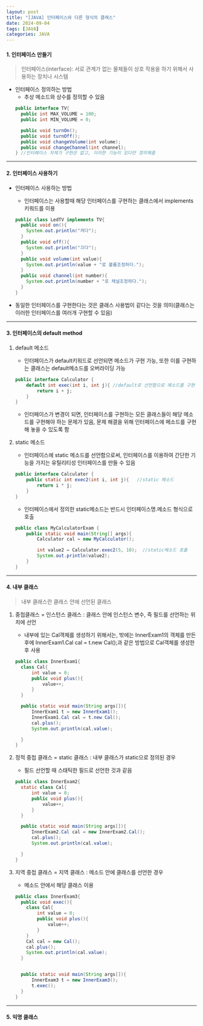 ```yaml
---
layout: post
title: "[JAVA] 인터페이스와 다른 형식의 클래스"
date: 2024-09-04
tags: [JAVA]
categories: JAVA
---
```


#### 1. 인터페이스 만들기

> 인터페이스(interface): 서로 관계가 없는 물체들이 상호 작용을 하기 위해서 사용하는 장치나 시스템

- 인터페이스 정의하는 방법
  - 추상 메소드와 상수를 정의할 수 있음   
  ```java
  public interface TV{
    public int MAX_VOLUME = 100;
    public int MIN_VOLUME = 0;

    public void turnOn();
    public void turnOff();
    public void changeVolume(int volume);
    public void changeChannel(int channel);
  } //인터페이스 자체가 구현은 없고, 이러한 기능이 있다만 정의해줌
  ```

---

#### 2. 인터페이스 사용하기

- 인터페이스 사용하는 방법
  - 인터페이스는 사용할때 해당 인터페이스를 구현하는 클래스에서 implements 키워드를 이용   
  ```java
  public class LedTV implements TV{
    public void on(){
      System.out.println("켜다");
    }
    public void off(){
      System.out.println("끄다");   
    }
    public void volume(int value){
      System.out.println(value + "로 볼륨조정하다.");  
    }
    public void channel(int number){
      System.out.println(number + "로 채널조정하다.");         
    }
  }
  ```

- 동일한 인터페이스를 구현한다는 것은 클래스 사용법이 같다는 것을 의미(클래스는 이러한 인터페이스를 여러개 구현할 수 있음)

---

#### 3. 인터페이스의 default method

1. default 메소드
    - 인터페이스가 default키워드로 선언되면 메소드가 구현 가능, 또한 이를 구현하는 클래스는 default메소드를 오버라이딩 가능

    ```java
    public interface Calculator {
        default int exec(int i, int j){ //default로 선언함으로 메소드를 구현 가능
            return i + j;
        }
    }
    ```
    - 인터페이스가 변경이 되면, 인터페이스를 구현하는 모든 클래스들이 해당 메소드를 구현해야 하는 문제가 있음, 문제 해결을 위해 인터페이스에 메소드를 구현해 놓을 수 있도록 함

2. static 메소드
    - 인터페이스에 static 메소드를 선언함으로써, 인터페이스를 이용하여 간단한 기능을 가지는 유틸리티성 인터페이스를 만들 수 있음

    ```java
    public interface Calculator {
        public static int exec2(int i, int j){   //static 메소드 
            return i * j;
        }
    }
    ```
    - 인터페이스에서 정의한 static메소드는 반드시 인터페이스명.메소드 형식으로 호출
    ```java
    public class MyCalculatorExam {
        public static void main(String[] args){
            Calculator cal = new MyCalculator();

            int value2 = Calculator.exec2(5, 10);  //static메소드 호출 
            System.out.println(value2);
        }
    }
    ```

---

#### 4. 내부 클래스

> 내부 클래스란 클래스 안에 선언된 클래스

1. 중첩클래스 = 인스턴스 클래스 : 클래스 안에 인스턴스 변수, 즉 필드를 선언하는 위치에 선언
    - 내부에 있는 Cal객체를 생성하기 위해서는, 밖에는 InnerExam1의 객체를 만든 후에 InnerExam1.Cal cal = t.new Cal();과 같은 방법으로 Cal객체를 생성한 후 사용

    ```java
    public class InnerExam1{
      class Cal{
          int value = 0;
          public void plus(){
              value++;
          }
      }

      public static void main(String args[]){
          InnerExam1 t = new InnerExam1();
          InnerExam1.Cal cal = t.new Cal();
          cal.plus();
          System.out.println(cal.value);

      }
    }
    ```

2. 정적 중첩 클래스 = static 클래스 : 내부 클래스가 static으로 정의된 경우
    - 필드 선언할 때 스태틱한 필드로 선언한 것과 같음

    ```java
    public class InnerExam2{
      static class Cal{
          int value = 0;
          public void plus(){
              value++;
          }
      }

      public static void main(String args[]){
          InnerExam2.Cal cal = new InnerExam2.Cal();
          cal.plus();
          System.out.println(cal.value);

      }
    }
    ```

3. 지역 중첩 클래스 = 지역 클래스 : 메소드 안에 클래스를 선언한 경우
    - 메소드 안에서 해당 클래스 이용

    ```java
    public class InnerExam3{
      public void exec(){
        class Cal{
            int value = 0;
            public void plus(){
                value++;
            }
        }
        Cal cal = new Cal();
        cal.plus();
        System.out.println(cal.value);
      }


      public static void main(String args[]){
          InnerExam3 t = new InnerExam3();
          t.exec();
      }
    }
    ```

---

#### 5. 익명 클래스